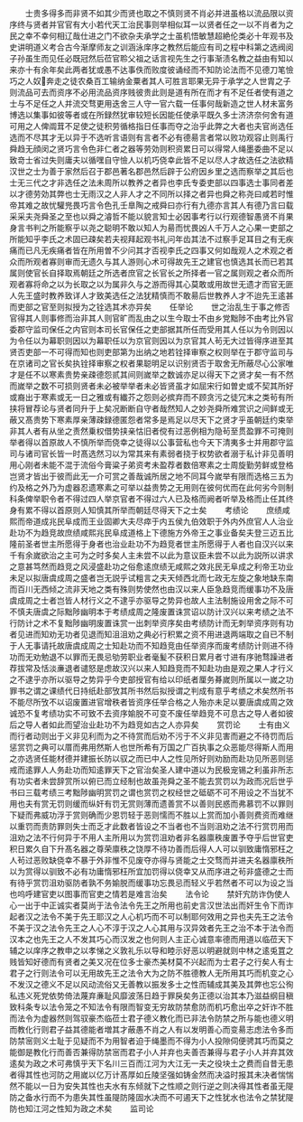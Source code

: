 <!-- { "loadSidebar": true } -->
　　士贵多得多而非贤不如其少而贤也取之不慎则贤不肖必并进虽格以流品限以资序终与贤者并官官有大小若代天工治民事则举相似耳一以贤者任之一以不肖者为之民之幸不幸何相辽哉仕进之门不欲杂夫承学之士虽机悟敏慧超絶伦类必十年观书及史讲明道义考合古今渐摩师友之训涵泳庠序之教然后能应有司之程中科第之选阀阅子孙虽生而见任必既冠然后莅官聆父祖之话言视先生之行事渐渍名教之益由有知以来亦十有余年矣此两者犹或愚不达事佚而败度彼诵经而不知防论法而不见德刀笔憸巧之人奴奔走之徒农桑百工输纳金粟者其人可胜言耶果无异于承学之人世胄之子则流品可去而资序不必用流品资序贱彼贵此则是道有所在而才有不足任者使有道之士与不足任之人并流交骛更用迭舍三人守一官六载一任事何哉新造之世人材未富务博选以集事如彼等者或在所録然犹审较短长因能任使承平既久多士济济奈何舍有道可用之人俾阘茸不足使之徒积劳循格指日任事而夺之治乎此弊之大者也夫官尚选任选而不尽其才无以异于不选听言语则有言者不必有德昜言者常以败功观容止则禹行舜趋无顔闵之贤巧言令色非仁者之器等劳効则积资累日可以得常人绳墨委曲不足以致竒士省过失则庸夫以循嘿自守憸人以机巧侥幸此皆不足以尽人才故选任之法欲精汉世之士为善于家然后召于郡邑著名郡邑然后辟于公府因乡里之选而察举之其后也士无三代之才非选任之法未周所以教养之者异也李氏专委吏部以四事选士事同者差以才德劳効其弊也士无雨汉之人非人才之不同所以择之者异也舜之称尧曰咸若时惟帝其难之故忧驩兠畏巧言令色孔壬臯陶之戒舜曰亦行有九德亦言其人有德乃言曰载采采夫尧舜圣之至也以舜之濬哲不能以貌言知士必因事考行以行观德智愚贤不肖果身言书判之所能察乎以尧之聪明不敢以知人为昜而忧畏凶人千万人之心果一吏部之所能知乎李氏之术固已疎矣若夫视拜起观书礼问年齿其法不过察手足耳目之有无疾痛而已凡无疾痛者皆在所用曽不少问其才否视李氏之四事又何如哉观人之术观之者众而所观者寡则审而无遗久与其人游则心术可得故先王之建官也慎选其长而已若其属则使官长自择取焉朝廷之所选者庶官之长官长之所择者一官之属则观之者众而所观者寡将命之以为长取之以为属非久与之游而得其心莫敢或用故世无遗才而官无匪人先王盛时教养致详人才致美选任之法犹精慎而不敢昜后世教养人才不迨先王逺甚而吏部之官至则拟授为之铨选其术亦异矣
　　任举论
　　世之治乱生于事之修否官得其人则事修而治非其人则官旷而乱由之以生今取士不由乡党黜陟不由考比外官委郡守监司保任之内官则本司长官保任之吏部据其所任而受用其人任以为令则因以为令任以为幕职则因以为幕职任以为京官则因以为京官其人茍无大过皆得序进至其贤否吏部一不可得而知也则吏部第为出纳之地若铨择审察之权则举在于郡守监司与在京诸司之官长矣执铨择审察之权者果聪明足以识别贤否于取舍无所蔽尽心公家唯才是任不以寒素贵势亲疎德怨贰其间则嵗举之数诚亦足以得天下之贤才矣一有不然而嵗举之数不可损则贤者未必被举举者未必皆贤虽才如屈宋行如曽史或不契其所好或裔出于寒素或无一日之雅或有纎芥之怨则必摈弃而不顾贪污之徒冗末之类茍有所挟将冒荐论与贤者同升于上矣况断断自守者哉然知人之妙尧舜所难赏识之间鲜或无蔽又髙贵势下寒素厚亲薄疎録德匿怨者常多是焉足以尽天下之贤才乎虽朝廷约束举非其人者有从坐之责然乗权借势挟亲怙旧者傥有过恶例相为隐茍至贯盈罪不可掩则举者得以首原故人不慎所举而侥幸之徒得以公事营私也今天下清夷多士并用郡守监司与诸司官长皆一时髙选然习以为常其来有素弱者挠于权势欲者溺于私计非见善明用心刚者未能不混于流俗今膏粱子弟资考未盈荐者数倍寒素之士周旋勤劳鲜或登格岂贤才皆出于彼而此无一介可赏之善哉诚所居之地不同耳今嵗举有限而选格三五为约及格之外乃为虚器忍遗寒素之可举以益贵势之无用则在彼何优而在此何劣今则制科条俾举职令者不得过四人举京官者不得过六人已及格而阙者听举及格而止任其终身有累不得以首原则人知慎其所举而朝廷尽得天下之士矣
　　考绩论
　　庶绩咸熙而帝道成兆民阜成而王业固卿大夫尽瘁于内五侯九伯效职于外内外庶官人人治业赴功不为趋竞故庶绩咸熙兆民阜成道格上下德施方外帝王之事业备矣夫登三迈五比隆前圣者世主所愿得于身者也治业赴功不为趋竞者世主所愿得于人者也自汉兴以来千有余嵗欲治之主可为之时多矣人主未尝不以此为意议臣未尝不以此为説所以讲求之意甚笃然而趋竞之风浸盛赴功之俗愈逺庶绩无咸熙之效兆民无阜成之利帝王功业未足以拟唐虞成周之盛者岂无説乎试粗言之夫天倾西北而七政无左旋之象地缺东南而百川无西倾之流非天地之类有殊则势使然也由汉以来人臣急趋竞而缓事功不及唐虞成周之士者岂皆人材行义之不逮乎亦驱导之势异也故人主法制施设用舍之际不可不慎夫唐虞之际黜陟幽明本于考绩成周之隆废置诛赏诏以防计汉兴以来考绩之法不行防计之术不复黜陟幽明废置诛赏一出刺举资序矣由考绩防计而无刺举资序则有功者见进而知劝无功者见退而知沮沮劝之典必行积累之资不用进退两端取之自已不制于人无事请托故唐虞成周之士知赴功而不知趋竞由任举资序而废考绩防计则进不待功而无劝勉退不以罪而无畏忌劬劳职业者毫髪不获积日累月者寸进有序驰骛躁进者荐拔常及恬淡亷退者谴怒是虑故汉兴以来人知趋竞而不知赴功由是观之果人才行义之不逮乎亦所以驱导之势异乎今吏部授官有给以印纸者厘务朞嵗则所属以一嵗之功罪书之谓之课绩代日持纸赴部攷其所书然后拟授谓之判成有意乎考绩之术矣然所书不能尽所攷不以诏废置进官增秩者皆资序任举合格之人殆亦未足以要唐虞成周之效诚恐不复考绩功实不可致不去资序媮脱不可变不废任举趋竞不可息古之导人者如彼后之导人者如此而望治业赴功不为趋竞如古之人亦异矣
　　赏罚论
　　士有由义而行者动则出于义非见利而为之不待赏而后劝不污于不义非见害而避之不待罚而后惩赏罚之典可以厝而弗用然斯人也世所希有万国之广百执事之众恶能尽得斯人而用之亦选贤任能材德并建振长防以驭之而已中人之性见所好则劝励而赴功见所恶则惩戒而逺罪人人务赴功而知逺罪天下之官治矣圣人建中道以为民极宠锡之利虽非所志有功实者未尝辞赏所以俯已而立经制也故虽尧舜之圣不能去赏罚以为政而况后世乎书曰三载考绩三考黜陟幽明赏罚之谓也赏罚之权经世之砥砺不可不用设之不当犹不用也夫有赏无罚则缓而纵奸有罚无赏则薄而遗善赏不以善则民惑而弗慕罚不以罪则下疑而弗威功浮于赏则确而少恩罚轻于恶则懦而不胜以上赏而加小善则费资而难继以重罚而责防罪则失士而乏才此数者皆设之不当者也不当则沮劝之法不行赏罚用而沮劝之法不行何异于不用人主所用以为赏罚沮劝者非名器廪秩废置予夺乎后世官吏积日累久自下升髙名器之尊荣廪秩之饶厚不待功善而后得人人可以驯致庸惰邪枉之人茍过恶败缺侥幸不暴于外非惟不见废夺亦得与贤能之士交骛而并进夫名器廪秩所以为赏得以驯致不必有功庸惰邪枉所宜加罚得以侥幸又从而序进之茍非盛德之士而有待乎赏罚沮劝驱防者孰不务媮脱而缓事功忘畏忌而轻义乎若然者不可以为设之当也呜呼建官吏以图事而官吏之情若是难言治矣
　　法令论
　　禁奸宄防诈伪使人心一出于中正诚实者莫尚于法令法令先王之所用也前史言汉世法出而奸生令下而诈起者汉之法令不美于先王耶汉之人心机巧而不可以制耶何效用之异也夫先王之法令不美于汉之法令先王之人心不淳于汉之人心其用与汉异效者先王之治不本于法令而汉本之也先王之人不发其巧心而汉发之也何则人主正心诚意率德而用道以临莅天下辅之以庠序之教申之以孝悌之义敦礼乐以导和睦示好恶以明避就则中林之逺兎罝之贱皆知好德而有贤者之美又况在位多士豪杰美材莫不兴起而为士君子之行矣人有士君子之行则法令可以无用故先王之法令大为之防不胜德教人无所用其巧而机变之心不发汉之德义不足以风动流俗又无善教以振发多士之性而辅成其美及其弊也忘公徇私违义死党依势倚法蔑弃亷耻风靡波荡日趋于罪戾矣务正德以治其本乃滋益纲目稹致科条专以法令笼之不知法令有限而智变无穷故防禁愈防而机巧愈出卒之奸诈不胜而法令为虚器然则驾驭豪杰临莅士君子德义教化而已非法令防禁之所与能也德义明而教化行则君子益其德能者増其才蔽愚不肖之人有以发明善心而变昜志虑法令多而防禁宻则义士耻于见疑而不为用智者迫于绳墨而不得为小人投隙伺便骋其巧而莫之能御是教化行而善否兼得防禁宻而君子小人并弃也夫善否兼得与君子小人并弃其效逺矣为政之术可弗慎乎天下名川三百而江河为大江无一夫之役块土之费而自昔无患者得其性也河防之用嵗以亿万计髙厚如丘陵坚强如铸金然而决溢时报其未决者惴惴然不能以一日为安失其性也夫水有东倾就下之性顺之则行逆之则决得其性者虽无隄防之备水行而不为患失其性虽隄防隆固水决而不可遏天下之性犹水也法令之禁犹隄防也知江河之性知为政之术矣
　　监司论
